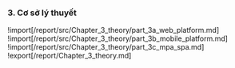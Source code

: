 ### **3. Cơ sở lý thuyết**

!import[/report/src/Chapter_3_theory/part_3a_web_platform.md]
!import[/report/src/Chapter_3_theory/part_3b_mobile_platform.md]
!import[/report/src/Chapter_3_theory/part_3c_mpa_spa.md]
!export[/report/Chapter_3_theory.md]
